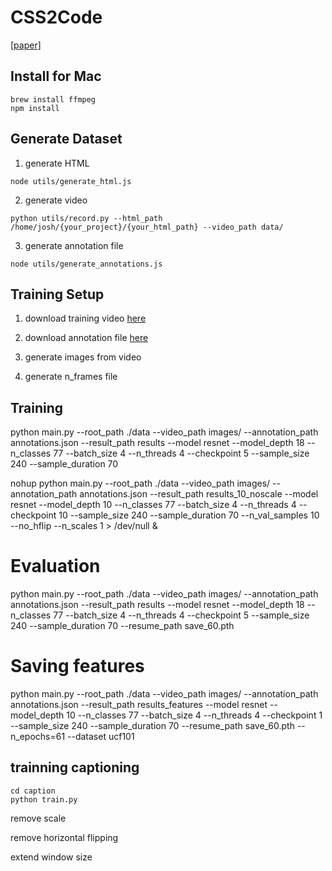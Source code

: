 # CSS2Code

[[paper]](https://github.com/josherich/Animation2Code/blob/master/generating-code-from-animation.pdf)

## Install for Mac

```
brew install ffmpeg
npm install
```

## Generate Dataset

1. generate HTML

```
node utils/generate_html.js
```

2. generate video

```
python utils/record.py --html_path /home/josh/{your_project}/{your_html_path} --video_path data/
```

3. generate annotation file

```
node utils/generate_annotations.js
```

## Training Setup

1. download training video [here]()

2. download annotation file [here]()

3. generate images from video

4. generate n_frames file

## Training

python main.py --root_path ./data --video_path images/ --annotation_path annotations.json --result_path results --model resnet --model_depth 18 --n_classes 77 --batch_size 4 --n_threads 4 --checkpoint 5 --sample_size 240 --sample_duration 70

nohup python main.py --root_path ./data --video_path images/ --annotation_path annotations.json --result_path results_10_noscale --model resnet --model_depth 10 --n_classes 77 --batch_size 4 --n_threads 4 --checkpoint 10 --sample_size 240 --sample_duration 70 --n_val_samples 10 --no_hflip --n_scales 1 > /dev/null &

# Evaluation

python main.py --root_path ./data --video_path images/ --annotation_path annotations.json --result_path results --model resnet --model_depth 18 --n_classes 77 --batch_size 4 --n_threads 4 --checkpoint 5 --sample_size 240 --sample_duration 70 --resume_path save_60.pth

# Saving features
python main.py --root_path ./data --video_path images/ --annotation_path annotations.json --result_path results_features --model resnet --model_depth 10 --n_classes 77 --batch_size 4 --n_threads 4 --checkpoint 1 --sample_size 240 --sample_duration 70 --resume_path save_60.pth --n_epochs=61 --dataset ucf101


## trainning captioning

```
cd caption
python train.py
```

remove scale

remove horizontal flipping

extend window size
